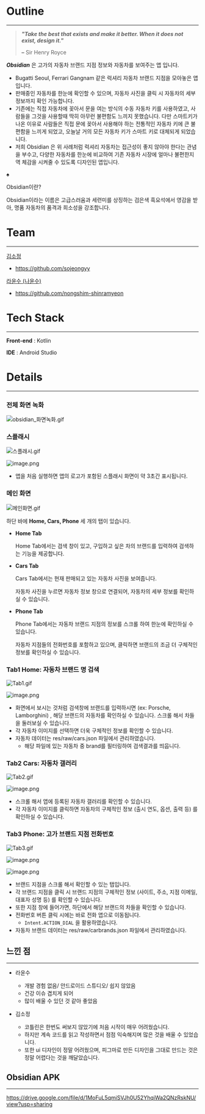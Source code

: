 # Outline

---

> ***"Take the best that exists and make it better. When it does not exist, design it."***
> 
> 
> **–** Sir Henry Royce
> 

***Obsidian*** 은 고가의 자동차 브랜드 지점 정보와 자동차를 보여주는 앱 입니다. 

- Bugatti Seoul, Ferrari Gangnam 같은 럭셔리 자동차 브랜드 지점을 모아놓은 앱입니다.
- 판매중인 자동차를 한눈에 확인할 수 있으며, 자동차 사진을 클릭 시 자동차의 세부 정보까지 확인 가능합니다.
- 기존에는 직접 자동차에 꽂아서 문을 여는 방식의 수동 자동차 키를 사용하였고, 사람들을 그것을 사용할때 딱히 아무런 불편함도 느끼지 못했습니다. 다만 스마트키가 나온 이유로 사람들은 직접 문에 꽂아서 사용해야 하는 전통적인 자동차 키에 큰 불편함을 느끼게 되었고, 오늘날 거의 모든 자동차 키가 스마트 키로 대체되게 되었습니다.
- 저희 Obsidian 은 위 사례처럼 럭셔리 자동차는 접근성이 좋지 않아야 한다는 관념을 부수고, 다양한 자동차를 한눈에 비교하여 기존 자동차 시장에 얼마나 불편한지 역 체감을 시켜줄 수 있도록 디자인된 앱입니다.

<aside>
♠️

Obsidian이란?

Obsidian이라는 이름은 고급스러움과 세련미를 상징하는 검은색 흑요석에서 영감을 받아, 명품 자동차의 품격과 희소성을 강조합니다.

</aside>

# Team

---

[김소정](https://www.notion.so/05f7a77d40ef42b0aa2125eb14255002?pvs=21)

- https://github.com/sojeongyy

[라윤수 (나윤수)](https://www.notion.so/3085964a6d2a446d9db3062b489ac1d7?pvs=21)

- https://github.com/nongshim-shinramyeon

# Tech Stack

---

**Front-end** : Kotlin

**IDE** : Android Studio

# Details

---

### 전체 화면 녹화

![obsidian_화면녹화.gif](https://prod-files-secure.s3.us-west-2.amazonaws.com/f6cb388f-3934-47d6-9928-26d2e10eb0fc/967df05e-3a13-4859-8a61-0989faa66346/obsidian_%ED%99%94%EB%A9%B4%EB%85%B9%ED%99%94.gif)

### 스플래시

![스플래시.gif](https://prod-files-secure.s3.us-west-2.amazonaws.com/f6cb388f-3934-47d6-9928-26d2e10eb0fc/47f3d2f7-7c6c-4ae6-bb79-1e4560710ae8/%EC%8A%A4%ED%94%8C%EB%9E%98%EC%8B%9C.gif)

![image.png](https://prod-files-secure.s3.us-west-2.amazonaws.com/f6cb388f-3934-47d6-9928-26d2e10eb0fc/bede26b0-83f4-494b-814c-1925c74051e2/image.png)

- 앱을 처음 실행하면 앱의 로고가 포함된 스플래시 화면이 약 3초간 표시됩니다.

### 메인 화면

![메인화면.gif](https://prod-files-secure.s3.us-west-2.amazonaws.com/f6cb388f-3934-47d6-9928-26d2e10eb0fc/c4f61646-5971-4146-98fe-131b178bc9ce/%EB%A9%94%EC%9D%B8%ED%99%94%EB%A9%B4.gif)

하단 바에 **Home, Cars, Phone** 세 개의 탭이 있습니다.

- **Home Tab**
    
    Home Tab에서는 검색 창이 있고, 구입하고 싶은 차의 브랜드를 입력하여 검색하는 기능을 제공합니다.
    
- **Cars Tab**
    
    Cars Tab에서는 현재 판매되고 있는 자동차 사진을 보여줍니다. 
    
    자동차 사진을 누르면 자동차 정보 창으로 연결되어, 자동차의 세부 정보를 확인하실 수 있습니다.
    
- **Phone Tab**
    
    Phone Tab에서는 자동차 브랜드 지점의 정보를 스크롤 하여 한눈에 확인하실 수 있습니다. 
    
    자동차 지점들의 전화번호를 포함하고 있으며, 클릭하면 브랜드의 조금 더 구체적인 정보를 확인하실 수 있습니다.
    

### Tab1 Home: 자동차 브랜드 명 검색

![Tab1.gif](https://prod-files-secure.s3.us-west-2.amazonaws.com/f6cb388f-3934-47d6-9928-26d2e10eb0fc/4325781b-41b4-4d28-ac22-440480dd6adc/Tab1.gif)

![image.png](https://prod-files-secure.s3.us-west-2.amazonaws.com/f6cb388f-3934-47d6-9928-26d2e10eb0fc/84a969e8-d8ac-4571-a601-226b973f2ada/image.png)

- 화면에서 보시는 것처럼 검색창에 브랜드를 입력하시면 (ex: Porsche, Lamborghini) , 해당 브랜드의 자동차를 확인하실 수 있습니다. 스크롤 해서 차들을 둘러보실 수 있습니다.
- 각 자동차 이미지를 선택하면 더욱 구체적인 정보를 확인할 수 있습니다.
- 자동차 데이터는 res/raw/cars.json 파일에서 관리하였습니다.
    - 해당 파일에 있는 자동차 중 brand를 필터링하여 검색결과를 띄웁니다.
    

### Tab2 Cars: 자동차 갤러리

![Tab2.gif](https://prod-files-secure.s3.us-west-2.amazonaws.com/f6cb388f-3934-47d6-9928-26d2e10eb0fc/e9c207e9-f060-4f39-b929-2720ebeca4c7/Tab2.gif)

![image.png](https://prod-files-secure.s3.us-west-2.amazonaws.com/f6cb388f-3934-47d6-9928-26d2e10eb0fc/6765b28b-94ed-4456-9bef-17f359942c36/image.png)

- 스크롤 해서 앱에 등록된 자동차 갤러리를 확인할 수 있습니다.
- 각 자동차 이미지를 클릭하면 자동차의 구체적인 정보 (출시 연도, 옵션, 출력 등) 를 확인하실 수 있습니다.

### Tab3 Phone: 고가 브랜드 지점 전화번호

![Tab3.gif](https://prod-files-secure.s3.us-west-2.amazonaws.com/f6cb388f-3934-47d6-9928-26d2e10eb0fc/7707d6a2-5109-4691-ab65-0f29080b03db/Tab3.gif)

![image.png](https://prod-files-secure.s3.us-west-2.amazonaws.com/f6cb388f-3934-47d6-9928-26d2e10eb0fc/227f0a38-bf7d-462c-9a42-04d12fe5402b/image.png)

![image.png](https://prod-files-secure.s3.us-west-2.amazonaws.com/f6cb388f-3934-47d6-9928-26d2e10eb0fc/acf1f6f5-7504-4a8d-aa3a-55df3db6b8f2/image.png)

- 브랜드 지점을 스크롤 해서 확인할 수 있는 탭입니다.
- 각 브랜드 지점을 클릭 시 브랜드 지점의 구체적인 정보 (사이트, 주소, 지점 이메일, 대표자 성명 등) 를 확인할 수 있습니다.
- 또한 지점 창에 들어가면, 하단에서 해당 브랜드의 차들을 확인할 수 있습니다.
- 전화번호 버튼 클릭 시에는 바로 전화 앱으로 이동됩니다.
    - `Intent.ACTION_DIAL` 을 활용하였습니다.
- 자동차 브랜드 데이터는 res/raw/carbrands.json 파일에서 관리하였습니다.

## 느낀 점

---

- 라윤수
    - 개발 경험 없음/ 안드로이드 스튜디오/ 쉽지 않았음
    - 건강 이슈 겹치게 되어
    - 많이 배울 수 있던 것 같아 좋았음

- 김소정
    - 코틀린은 한번도 써보지 않았기에 처음 시작이 매우 어려웠습니다.
    - 하지만 계속 코드를 읽고 작성하면서 점점 익숙해지며 많은 것을 배울 수 있었습니다.
    - 또한 ui 디자인이 정말 어려웠으며, 피그마로 만든 디자인을 그대로 만드는 것은 정말 어렵다는 것을 깨달았습니다.
    

## Obsidian APK

---

https://drive.google.com/file/d/1MoFuL5qmiSVJh0U52YhqiWa2QNzRskNU/view?usp=sharing
